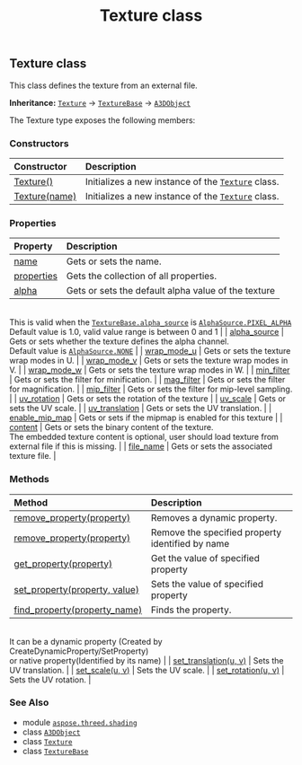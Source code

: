 ﻿---
title: Texture class
second_title: Aspose.3D for Python via .NET API References
description: 
type: docs
weight: 80
url: /python-net/aspose.threed.shading/texture/
is_root: false
---

## Texture class

This class defines the texture from an external file.



**Inheritance:** [`Texture`](/3d/python-net/aspose.threed.shading/texture) → 
[`TextureBase`](/3d/python-net/aspose.threed.shading/texturebase) → 
[`A3DObject`](/3d/python-net/aspose.threed/a3dobject)



The Texture type exposes the following members:

### Constructors
| Constructor | Description |
| :- | :- |
| [Texture()](/3d/python-net/aspose.threed.shading/texture/__init__/#) | Initializes a new instance of the [`Texture`](/3d/python-net/aspose.threed.shading/texture) class. |
| [Texture(name)](/3d/python-net/aspose.threed.shading/texture/__init__/#str) | Initializes a new instance of the [`Texture`](/3d/python-net/aspose.threed.shading/texture) class. |


### Properties
| Property | Description |
| :- | :- |
| [name](/3d/python-net/aspose.threed.shading/texture/name) | Gets or sets the name. |
| [properties](/3d/python-net/aspose.threed.shading/texture/properties) | Gets the collection of all properties. |
| [alpha](/3d/python-net/aspose.threed.shading/texture/alpha) | Gets or sets the default alpha value of the texture<br/>This is valid when the [`TextureBase.alpha_source`](/3d/python-net/aspose.threed.shading/texturebase#alpha_source) is [`AlphaSource.PIXEL_ALPHA`](/3d/python-net/aspose.threed.shading/alphasource#PIXEL_ALPHA)<br/>Default value is 1.0, valid value range is between 0 and 1 |
| [alpha_source](/3d/python-net/aspose.threed.shading/texture/alpha_source) | Gets or sets whether the texture defines the alpha channel.<br/>Default value is [`AlphaSource.NONE`](/3d/python-net/aspose.threed.shading/alphasource#NONE) |
| [wrap_mode_u](/3d/python-net/aspose.threed.shading/texture/wrap_mode_u) | Gets or sets the texture wrap modes in U. |
| [wrap_mode_v](/3d/python-net/aspose.threed.shading/texture/wrap_mode_v) | Gets or sets the texture wrap modes in V. |
| [wrap_mode_w](/3d/python-net/aspose.threed.shading/texture/wrap_mode_w) | Gets or sets the texture wrap modes in W. |
| [min_filter](/3d/python-net/aspose.threed.shading/texture/min_filter) | Gets or sets the filter for minification. |
| [mag_filter](/3d/python-net/aspose.threed.shading/texture/mag_filter) | Gets or sets the filter for magnification. |
| [mip_filter](/3d/python-net/aspose.threed.shading/texture/mip_filter) | Gets or sets the filter for mip-level sampling. |
| [uv_rotation](/3d/python-net/aspose.threed.shading/texture/uv_rotation) | Gets or sets the rotation of the texture |
| [uv_scale](/3d/python-net/aspose.threed.shading/texture/uv_scale) | Gets or sets the UV scale. |
| [uv_translation](/3d/python-net/aspose.threed.shading/texture/uv_translation) | Gets or sets the UV translation. |
| [enable_mip_map](/3d/python-net/aspose.threed.shading/texture/enable_mip_map) | Gets or sets if the mipmap is enabled for this texture |
| [content](/3d/python-net/aspose.threed.shading/texture/content) | Gets or sets the binary content of the texture.<br/>The embedded texture content is optional, user should load texture from external file if this is missing. |
| [file_name](/3d/python-net/aspose.threed.shading/texture/file_name) | Gets or sets the associated texture file. |


### Methods
| Method | Description |
| :- | :- |
| [remove_property(property)](/3d/python-net/aspose.threed.shading/texture/remove_property/#Property) | Removes a dynamic property. |
| [remove_property(property)](/3d/python-net/aspose.threed.shading/texture/remove_property/#str) | Remove the specified property identified by name |
| [get_property(property)](/3d/python-net/aspose.threed.shading/texture/get_property/#str) | Get the value of specified property |
| [set_property(property, value)](/3d/python-net/aspose.threed.shading/texture/set_property/#str-any) | Sets the value of specified property |
| [find_property(property_name)](/3d/python-net/aspose.threed.shading/texture/find_property/#str) | Finds the property.<br/>It can be a dynamic property (Created by CreateDynamicProperty/SetProperty) <br/>or native property(Identified by its name) |
| [set_translation(u, v)](/3d/python-net/aspose.threed.shading/texture/set_translation/#float-float) | Sets the UV translation. |
| [set_scale(u, v)](/3d/python-net/aspose.threed.shading/texture/set_scale/#float-float) | Sets the UV scale. |
| [set_rotation(u, v)](/3d/python-net/aspose.threed.shading/texture/set_rotation/#float-float) | Sets the UV rotation. |



### See Also
* module [`aspose.threed.shading`](..)
* class [`A3DObject`](/3d/python-net/aspose.threed/a3dobject)
* class [`Texture`](/3d/python-net/aspose.threed.shading/texture)
* class [`TextureBase`](/3d/python-net/aspose.threed.shading/texturebase)
